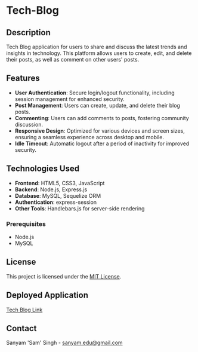 # Tech-Blog

## Description

Tech Blog application for users to share and discuss the latest trends and insights in technology. This platform allows users to create, edit, and delete their posts, as well as comment on other users' posts.

## Features

- **User Authentication**: Secure login/logout functionality, including session management for enhanced security.
- **Post Management**: Users can create, update, and delete their blog posts.
- **Commenting**: Users can add comments to posts, fostering community discussion.
- **Responsive Design**: Optimized for various devices and screen sizes, ensuring a seamless experience across desktop and mobile.
- **Idle Timeout**: Automatic logout after a period of inactivity for improved security.

## Technologies Used

- **Frontend**: HTML5, CSS3, JavaScript
- **Backend**: Node.js, Express.js
- **Database**: MySQL, Sequelize ORM
- **Authentication**: express-session
- **Other Tools**: Handlebars.js for server-side rendering

### Prerequisites

- Node.js
- MySQL

## License

This project is licensed under the [MIT License](LICENSE).

## Deployed Application

[Tech Blog Link](https://github.com/your-repo/tech-blog)

## Contact

Sanyam 'Sam' Singh  - sanyam.edu@gmail.com

